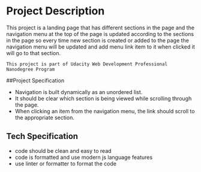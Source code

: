 # Project Description 
This project is a landing page that has different sections in the page and the navigation menu at the top of the page is updated according to the sections in the page so every time new section is created or added to the page the navigation menu will be updated and add menu link item to it when clicked it will go to that section. 

`
This project is part of Udacity Web Development Professional Nanodegree Program
`

##Project Specification 
+ Navigation is built dynamically as an unordered list.
+ It should be clear which section is being viewed while scrolling through the page.
+ When clicking an item from the navigation menu, the link should scroll to the appropriate section.

## Tech Specification 
+ code should be clean and easy to read 
+ code is formatted and use modern js language features
+ use linter or formatter to format the code
